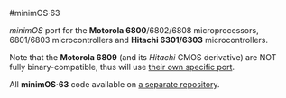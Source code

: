 #minimOS·63

*minimOS* port for the **Motorola 6800**/6802/6808 microprocessors,
6801/6803 microcontrollers and **Hitachi 6301/6303** microcontrollers.

Note that the **Motorola 6809** (and its *Hitachi* CMOS derivative) are NOT fully binary-compatible,
thus will use [their own specific port](https://github.com/zuiko21/minimOS/tree/master/ports/09).

All **minimOS·63** code available on [a separate repository](https://github.com/zuiko21/minimOS-63).
